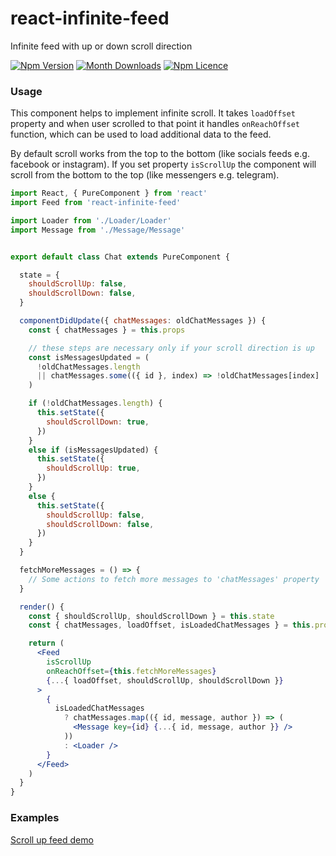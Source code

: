 # react-infinite-feed
Infinite feed with up or down scroll direction

[![Npm Version](https://badge.fury.io/js/react-infinite-feed.svg)](https://www.npmjs.com/package/react-infinite-feed)
[![Month Downloads](https://img.shields.io/npm/dm/react-infinite-feed.svg)](http://npm-stat.com/charts.html?package=react-infinite-feed)
[![Npm Licence](https://img.shields.io/npm/l/react-infinite-feed.svg)](https://www.npmjs.com/package/react-infinite-feed)

### Usage
This component helps to implement infinite scroll.
It takes `loadOffset` property and when user scrolled to that point it handles `onReachOffset` function,
which can be used to load additional data to the feed.

By default scroll works from the top to the bottom (like socials feeds e.g. facebook or instagram).
If you set property `isScrollUp` the component will scroll from the bottom to the top (like messengers e.g. telegram).

```jsx
import React, { PureComponent } from 'react'
import Feed from 'react-infinite-feed'

import Loader from './Loader/Loader'
import Message from './Message/Message'


export default class Chat extends PureComponent {

  state = {
    shouldScrollUp: false,
    shouldScrollDown: false,
  }

  componentDidUpdate({ chatMessages: oldChatMessages }) {
    const { chatMessages } = this.props

    // these steps are necessary only if your scroll direction is up 
    const isMessagesUpdated = (
      !oldChatMessages.length
      || chatMessages.some(({ id }, index) => !oldChatMessages[index] || oldChatMessages[index].id !== id)
    )

    if (!oldChatMessages.length) {
      this.setState({
        shouldScrollDown: true,
      })
    }
    else if (isMessagesUpdated) {
      this.setState({
        shouldScrollUp: true,
      })
    }
    else {
      this.setState({
        shouldScrollUp: false,
        shouldScrollDown: false,
      })
    }
  }

  fetchMoreMessages = () => {
    // Some actions to fetch more messages to 'chatMessages' property
  }

  render() {
    const { shouldScrollUp, shouldScrollDown } = this.state
    const { chatMessages, loadOffset, isLoadedChatMessages } = this.props

    return (
      <Feed
        isScrollUp
        onReachOffset={this.fetchMoreMessages}
        {...{ loadOffset, shouldScrollUp, shouldScrollDown }}
      >
        {
          isLoadedChatMessages
            ? chatMessages.map(({ id, message, author }) => (
              <Message key={id} {...{ id, message, author }} />
            ))
            : <Loader />
        }
      </Feed>
    )
  }
}
```

### Examples
[Scroll up feed demo](https://react-firebase-chat-11658.firebaseapp.com/)
